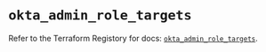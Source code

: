 # `okta_admin_role_targets`

Refer to the Terraform Registory for docs: [`okta_admin_role_targets`](https://registry.terraform.io/providers/okta/okta/4.0.0/docs/resources/admin_role_targets).
